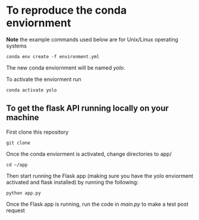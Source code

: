 # To reproduce the conda enviornment

**Note** the example commands used below are for Unix/Linux operating systems

``` conda env create -f environment.yml ```

The new conda enviornment will be named *yolo*.

To activate the enviorment run

``` conda activate yolo ```

## To get the flask API running locally on your machine

First clone this repository

``` git clone ```

Once the conda enviorment is activated, change directories to app/

``` cd ~/app ```

Then start running the Flask app (making sure you have the yolo enviorment activated and flask installed) by running the following:

``` python app.py ```

Once the Flask app is running, run the code in *main.py* to make a test post request
